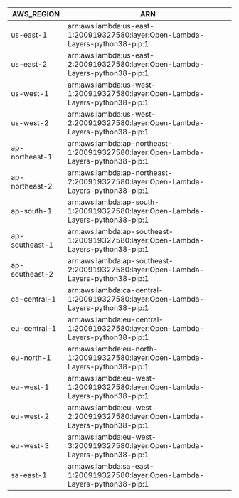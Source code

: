 AWS_REGION      |  ARN
----------------|------------------------------------------------------------------------------------
us-east-1       |  arn:aws:lambda:us-east-1:200919327580:layer:Open-Lambda-Layers-python38-pip:1
us-east-2       |  arn:aws:lambda:us-east-2:200919327580:layer:Open-Lambda-Layers-python38-pip:1
us-west-1       |  arn:aws:lambda:us-west-1:200919327580:layer:Open-Lambda-Layers-python38-pip:1
us-west-2       |  arn:aws:lambda:us-west-2:200919327580:layer:Open-Lambda-Layers-python38-pip:1
ap-northeast-1  |  arn:aws:lambda:ap-northeast-1:200919327580:layer:Open-Lambda-Layers-python38-pip:1
ap-northeast-2  |  arn:aws:lambda:ap-northeast-2:200919327580:layer:Open-Lambda-Layers-python38-pip:1
ap-south-1      |  arn:aws:lambda:ap-south-1:200919327580:layer:Open-Lambda-Layers-python38-pip:1
ap-southeast-1  |  arn:aws:lambda:ap-southeast-1:200919327580:layer:Open-Lambda-Layers-python38-pip:1
ap-southeast-2  |  arn:aws:lambda:ap-southeast-2:200919327580:layer:Open-Lambda-Layers-python38-pip:1
ca-central-1    |  arn:aws:lambda:ca-central-1:200919327580:layer:Open-Lambda-Layers-python38-pip:1
eu-central-1    |  arn:aws:lambda:eu-central-1:200919327580:layer:Open-Lambda-Layers-python38-pip:1
eu-north-1      |  arn:aws:lambda:eu-north-1:200919327580:layer:Open-Lambda-Layers-python38-pip:1
eu-west-1       |  arn:aws:lambda:eu-west-1:200919327580:layer:Open-Lambda-Layers-python38-pip:1
eu-west-2       |  arn:aws:lambda:eu-west-2:200919327580:layer:Open-Lambda-Layers-python38-pip:1
eu-west-3       |  arn:aws:lambda:eu-west-3:200919327580:layer:Open-Lambda-Layers-python38-pip:1
sa-east-1       |  arn:aws:lambda:sa-east-1:200919327580:layer:Open-Lambda-Layers-python38-pip:1
